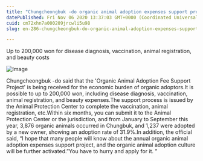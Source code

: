 ```yaml
---
title: "Chungcheongbuk -do organic animal adoption expenses support project 'response'"
datePublished: Fri Nov 06 2020 13:37:03 GMT+0000 (Coordinated Universal Time)
cuid: cm72xhn7a000209jrcwli5u98
slug: en-286-chungcheongbuk-do-organic-animal-adoption-expenses-support-project-response

---
```



Up to 200,000 won for disease diagnosis, vaccination, animal registration, and beauty costs

![Image](https://cdn.hashnode.com/res/hashnode/image/upload/v1739426267995/9dfe0cf7-2141-4d9e-869e-00aed1c3e3dc.jpeg)

Chungcheongbuk -do said that the 'Organic Animal Adoption Fee Support Project' is being received for the economic burden of organic adoptors.It is possible to up to 200,000 won, including disease diagnosis, vaccination, animal registration, and beauty expenses.The support process is issued by the Animal Protection Center to complete the vaccination, animal registration, etc.Within six months, you can submit it to the Animal Protection Center or the jurisdiction, and from January to September this year, 3,876 organic animals occurred in Chungbuk, and 1,237 were adopted by a new owner, showing an adoption rate of 31.9%.In addition, the official said, “I hope that many people will know about the annual organic animal adoption expenses support project, and the organic animal adoption culture will be further activated.”You have to hurry and apply for it. ”